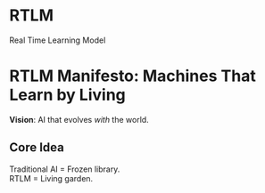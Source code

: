# RTLM
Real Time Learning Model


# RTLM Manifesto: Machines That Learn by Living  
**Vision**: AI that evolves *with* the world.  

## Core Idea  
Traditional AI = Frozen library.  
RTLM = Living garden.  
